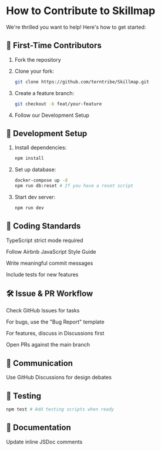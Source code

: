 # How to Contribute to Skillmap

We're thrilled you want to help! Here's how to get started:

## 🚀 First-Time Contributors

1. Fork the repository

2. Clone your fork:

   ```bash
   git clone https://github.com/terntribe/Skillmap.git
   ```

3. Create a feature branch:

    ```bash
    git checkout -b feat/your-feature
    ```

4. Follow our Development Setup

## 🔧 Development Setup

1. Install dependencies:

    ```bash
    npm install
    ```

2. Set up database:

    ```bash
    docker-compose up -d
    npm run db:reset # If you have a reset script
    ```

3. Start dev server:

    ```bash
    npm run dev
    ```

## 📜 Coding Standards

TypeScript strict mode required

Follow Airbnb JavaScript Style Guide

Write meaningful commit messages

Include tests for new features

## 🛠️ Issue & PR Workflow

Check GitHub Issues for tasks

For bugs, use the "Bug Report" template

For features, discuss in Discussions first

Open PRs against the main branch

## 💬 Communication

Use GitHub Discussions for design debates

## 🧪 Testing

```bash
npm test # Add testing scripts when ready
```

## 📖 Documentation

Update inline JSDoc comments

